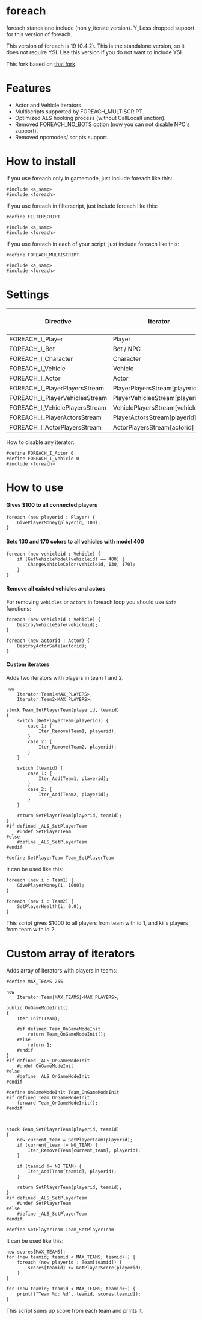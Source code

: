 # foreach

foreach standalone include (non y_iterate version). Y_Less dropped support for this version of foreach.

This version of foreach is 19 (0.4.2). This is the standalone version, so it does not require YSI. Use this version if you do not want to include YSI.

This fork based on [that fork](https://github.com/karimcambridge/SAMP-foreach).

# Features
- Actor and Vehicle iterators.
- Multiscripts supported by FOREACH_MULTISCRIPT.
- Optimized ALS hooking process (without CallLocalFunction).
- Removed FOREACH_NO_BOTS option (now you can not disable NPC's support).
- Removed npcmodes/ scripts support.

# How to install
If you use foreach only in gamemode, just include foreach like this:
```Pawn
#include <a_samp>
#include <foreach>
```

If you use foreach in filterscript, just include foreach like this:
```Pawn
#define FILTERSCRIPT

#include <a_samp>
#include <foreach>
```

If you use foreach in each of your script, just include foreach like this:
```Pawn
#define FOREACH_MULTISCRIPT

#include <a_samp>
#include <foreach>
```

# Settings

Directive | Iterator | Enabled by default
---|---|---
FOREACH_I_Player | Player | yes
FOREACH_I_Bot | Bot / NPC | yes
FOREACH_I_Character | Character | yes
FOREACH_I_Vehicle | Vehicle | yes
FOREACH_I_Actor | Actor | yes
FOREACH_I_PlayerPlayersStream | PlayerPlayersStream[playerid] | no
FOREACH_I_PlayerVehiclesStream | PlayerVehiclesStream[playerid] | no
FOREACH_I_VehiclePlayersStream | VehiclePlayersStream[vehicleid] | no
FOREACH_I_PlayerActorsStream | PlayerActorsStream[playerid] | no
FOREACH_I_ActorPlayersStream | ActorPlayersStream[actorid] | no

How to disable any iterator:
```Pawn
#define FOREACH_I_Actor 0
#define FOREACH_I_Vehicle 0
#include <foreach>
```

# How to use
#### Gives $100 to all connected players
```Pawn
foreach (new playerid : Player) {
	GivePlayerMoney(playerid, 100);
}
```

#### Sets 130 and 170 colors to all vehicles with model 400
```Pawn
foreach (new vehicleid : Vehicle) {
	if (GetVehicleModel(vehicleid) == 400) {
		ChangeVehicleColor(vehicleid, 130, 170);
	}
}
```

#### Remove all existed vehicles and actors
For removing `vehicles` or `actors` in foreach loop you should use `Safe` functions:
```Pawn
foreach (new vehicleid : Vehicle) {
	DestroyVehicleSafe(vehicleid);
}

foreach (new actorid : Actor) {
	DestroyActorSafe(actorid);
}
```

#### Custom iterators
Adds two iterators with players in team 1 and 2.
```Pawn
new
	Iterator:Team1<MAX_PLAYERS>,
	Iterator:Team2<MAX_PLAYERS>;

stock Team_SetPlayerTeam(playerid, teamid)
{
	switch (GetPlayerTeam(playerid)) {
		case 1: {
			Iter_Remove(Team1, playerid);
		}
		case 2: {
			Iter_Remove(Team2, playerid);
		}
	}

	switch (teamid) {
		case 1: {
			Iter_Add(Team1, playerid);
		}
		case 2: {
			Iter_Add(Team2, playerid);
		}
	}

	return SetPlayerTeam(playerid, teamid);
}
#if defined _ALS_SetPlayerTeam
	#undef SetPlayerTeam
#else
	#define _ALS_SetPlayerTeam
#endif

#define SetPlayerTeam Team_SetPlayerTeam
```
It can be used like this:
```Pawn
foreach (new i : Team1) {
	GivePlayerMoney(i, 1000);
}

foreach (new i : Team2) {
	SetPlayerHealth(i, 0.0);
}
```
This script gives $1000 to all players from team with id 1, and kills players from team with id 2.

# Custom array of iterators
Adds array of iterators with players in teams:

```Pawn
#define MAX_TEAMS 255

new
	Iterator:Team[MAX_TEAMS]<MAX_PLAYERS>;

public OnGameModeInit()
{
	Iter_Init(Team);

	#if defined Team_OnGameModeInit
		return Team_OnGameModeInit();
	#else
		return 1;
	#endif
}
#if defined _ALS_OnGameModeInit
	#undef OnGameModeInit
#else
	#define _ALS_OnGameModeInit
#endif

#define OnGameModeInit Team_OnGameModeInit
#if defined Team_OnGameModeInit
	forward Team_OnGameModeInit();
#endif



stock Team_SetPlayerTeam(playerid, teamid)
{
	new current_team = GetPlayerTeam(playerid);
	if (current_team != NO_TEAM) {
		Iter_Remove(Team[current_team], playerid);
	}

	if (teamid != NO_TEAM) {
		Iter_Add(Team[teamid], playerid);
	}

	return SetPlayerTeam(playerid, teamid);
}
#if defined _ALS_SetPlayerTeam
	#undef SetPlayerTeam
#else
	#define _ALS_SetPlayerTeam
#endif

#define SetPlayerTeam Team_SetPlayerTeam
```
It can be used like this:
```Pawn
new scores[MAX_TEAMS];
for (new teamid; teamid < MAX_TEAMS; teamid++) {
	foreach (new playerid : Team[teamid]) {
		scores[teamid] += GetPlayerScore(playerid);
	}
}

for (new teamid; teamid < MAX_TEAMS; teamid++) {
	printf("Team %d: %d", teamid, scores[teamid]);
}
```
This script sums up score from each team and prints it.
